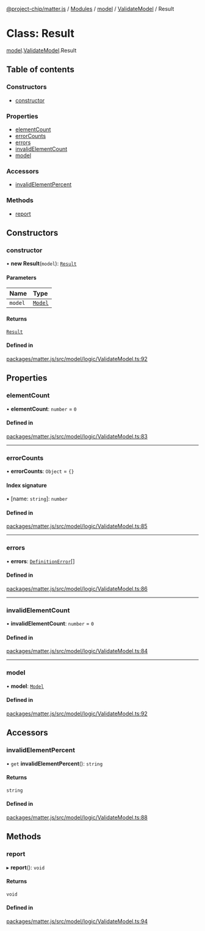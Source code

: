 [@project-chip/matter.js](../README.md) / [Modules](../modules.md) / [model](../modules/model.md) / [ValidateModel](../modules/model.ValidateModel.md) / Result

# Class: Result

[model](../modules/model.md).[ValidateModel](../modules/model.ValidateModel.md).Result

## Table of contents

### Constructors

- [constructor](model.ValidateModel.Result.md#constructor)

### Properties

- [elementCount](model.ValidateModel.Result.md#elementcount)
- [errorCounts](model.ValidateModel.Result.md#errorcounts)
- [errors](model.ValidateModel.Result.md#errors)
- [invalidElementCount](model.ValidateModel.Result.md#invalidelementcount)
- [model](model.ValidateModel.Result.md#model)

### Accessors

- [invalidElementPercent](model.ValidateModel.Result.md#invalidelementpercent)

### Methods

- [report](model.ValidateModel.Result.md#report)

## Constructors

### constructor

• **new Result**(`model`): [`Result`](model.ValidateModel.Result.md)

#### Parameters

| Name | Type |
| :------ | :------ |
| `model` | [`Model`](model.Model-1.md) |

#### Returns

[`Result`](model.ValidateModel.Result.md)

#### Defined in

[packages/matter.js/src/model/logic/ValidateModel.ts:92](https://github.com/project-chip/matter.js/blob/e87b236f/packages/matter.js/src/model/logic/ValidateModel.ts#L92)

## Properties

### elementCount

• **elementCount**: `number` = `0`

#### Defined in

[packages/matter.js/src/model/logic/ValidateModel.ts:83](https://github.com/project-chip/matter.js/blob/e87b236f/packages/matter.js/src/model/logic/ValidateModel.ts#L83)

___

### errorCounts

• **errorCounts**: `Object` = `{}`

#### Index signature

▪ [name: `string`]: `number`

#### Defined in

[packages/matter.js/src/model/logic/ValidateModel.ts:85](https://github.com/project-chip/matter.js/blob/e87b236f/packages/matter.js/src/model/logic/ValidateModel.ts#L85)

___

### errors

• **errors**: [`DefinitionError`](../modules/model.md#definitionerror)[]

#### Defined in

[packages/matter.js/src/model/logic/ValidateModel.ts:86](https://github.com/project-chip/matter.js/blob/e87b236f/packages/matter.js/src/model/logic/ValidateModel.ts#L86)

___

### invalidElementCount

• **invalidElementCount**: `number` = `0`

#### Defined in

[packages/matter.js/src/model/logic/ValidateModel.ts:84](https://github.com/project-chip/matter.js/blob/e87b236f/packages/matter.js/src/model/logic/ValidateModel.ts#L84)

___

### model

• **model**: [`Model`](model.Model-1.md)

#### Defined in

[packages/matter.js/src/model/logic/ValidateModel.ts:92](https://github.com/project-chip/matter.js/blob/e87b236f/packages/matter.js/src/model/logic/ValidateModel.ts#L92)

## Accessors

### invalidElementPercent

• `get` **invalidElementPercent**(): `string`

#### Returns

`string`

#### Defined in

[packages/matter.js/src/model/logic/ValidateModel.ts:88](https://github.com/project-chip/matter.js/blob/e87b236f/packages/matter.js/src/model/logic/ValidateModel.ts#L88)

## Methods

### report

▸ **report**(): `void`

#### Returns

`void`

#### Defined in

[packages/matter.js/src/model/logic/ValidateModel.ts:94](https://github.com/project-chip/matter.js/blob/e87b236f/packages/matter.js/src/model/logic/ValidateModel.ts#L94)
